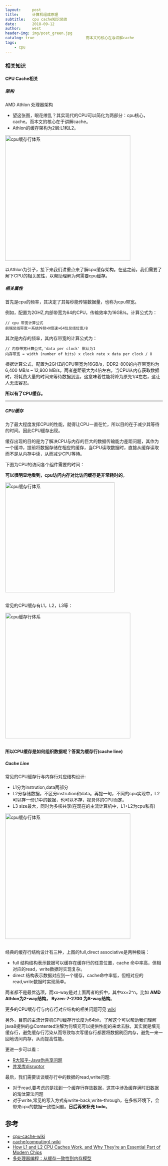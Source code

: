 ```yaml
---
layout:     post                   
title:      计算机组成原理            
subtitle:   cpu cache知识总结           
date:       2018-09-12             
author:     west                   
header-img: img/post_green.jpg   
catalog: true                       而本文的核心在与讲解cache
tags:                             
    - cpu
---
```


### 相关知识

#### CPU Cache相关

##### 架构

AMD Athlon 处理器架构
- 望这张图，眼花缭乱？其实现代的CPU可以简化为两部分：cpu核心，cache。而本文的核心在于讲解cache。
- Athlon的缓存架构为2层:L1和L2。

<img src="https://upload.wikimedia.org/wikipedia/commons/thumb/6/6a/Athlon_arch.png/1280px-Athlon_arch.png"  alt="cpu缓存行体系" height="400" weight="300"/>

</br>
</br>
以Athlon为引子，接下来我们讲重点来了解cpu缓存架构。在这之前，我们需要了解下CPU的相关属性，以帮助理解为何需要cpu缓存。

##### 相关属性

首先是cpu的频率，其决定了其每秒能传输数据量，也称为cpu带宽。</br>

例如，配置为2GHZ,内部带宽为64的CPU，传输效率为16GB/s。计算公式为：
```
// cpu 带宽计算公式
前端总线带宽＝系统外频×N倍速×64位总线位宽/8
```
其次是内存的频率，其内存带宽的计算公式为：

```
// 内存带宽计算公式,'data per clock' 默认为1 
内存带宽 = width (number of bits) x clock rate x data per clock / 8
```

根据计算公式，配置为2GHZ的CPU带宽为16GB/s，DDR2-800的内存带宽约为 6,400 MB/s – 12,800 MB/s，两者差距最大为4倍左右。当CPU从内存获取数据时，将耗费大量的时间来等待数据到达，这意味着性能将降为原先1/4左右，这让人无法容忍。

**所以有了CPU缓存。**

---

##### CPU缓存

为了最大程度发挥CPU的性能，就得让CPU一直在忙，所以目的在于减少其等待的时间。因此CPU缓存出现。

缓存出现的目的是为了解决CPU与内存的巨大的数据传输能力差距问题，其作为一个缓冲，提前将数据存储在相应的缓存，当CPU读取数据时，直接从缓存读取而不是从内存中读，从而减少CPU等待。

下图为CPU的访问各个组件需要的时间：

**可以很明显地看到，cpu访问内存对比访问缓存是非常耗时的**。

<img src="http://7xp2eu.com1.z0.glb.clouddn.com/hierarchy%20cache.png"  alt="cpu缓存行体系" height="350" weight="300"/>

</br>
</br>

常见的CPU缓存有L1，L2，L3等：

<img src="http://7xp2eu.com1.z0.glb.clouddn.com/mac_cpu_cache_info.png"  alt="cpu缓存行体系" height="400" weight="300"/>

</br>
</br>

**所以CPU缓存是如何组织数据呢？答案为缓存行(cache line)**

##### Cache Line

常见的CPU缓存行与内存行对应结构设计:
- L1分为instrution,data两部分
- L2分存储数据，不区分instrution和data。再提一句，不同的cpu实现中，L2可以存一份L1中的数据，也可以不存，视具体的CPU而定。
- L3 size最大，同时为多核共享(在现在的主流计算机中，L1+L2为cpu私有)

<img src="https://qph.fs.quoracdn.net/main-qimg-a40cfe3886520103efec5f38d12d478a"  alt="cpu缓存行体系" height="400" weight="300"/>

</br>
</br>

经典的缓存行结构设计有三种，上图的full,direct associative是两种极端：
- full 结构结构表示数据可以缓存在缓存行的任意位置，cache 命中率高，但相对应的read，write数据时实现复杂。
- direct 结构表示数据对应到一个缓存，cache命中率低，但相对应的read,write数据时实现简单。

两者都不是最优选项，而xx-way是对上面两者的折中，其中xx=2^n。比如 **AMD Athlon为2-way结构， Ryzen-7-2700 为8-way结构**。

更多的CPU缓存行与内存行对应结构的相关问题可见 [wiki](https://en.wikipedia.org/wiki/CPU_cache)

另外，目前的主流计算机CPU缓存行长度为64bit，了解这个可以帮助我们理解java8提供的@Contented注解为何填充可以提供性能的来龙去脉，其实就是填充缓存行，避免缓存行污染从而导致每次写缓存行都要将数据刷回内存，避免一来一回地访问内存，从而提高性能。

更进一步可以看：
- [R大知乎-Java伪共享问题](https://www.zhihu.com/question/54812014/answer/141881795)
- [并发库disruptor](https://github.com/LMAX-Exchange/disruptor)

最后，我们需要谈谈缓存行中的数据的read,write问题:
- 对于read,要考虑的是找到一个缓存行存放数据，这其中涉及缓存满时旧数据的淘汰算法问题
- 对于write,常见的写入方式有write-back,write-through，在多核环境下，会带来cpu的数据一致性问题。**日后再来补充 todo**。
    

## 参考

- [cpu-cache-wiki](https://en.wikipedia.org/wiki/CPU_cache)
- [cache(computing)-wiki](https://en.wikipedia.org/wiki/Cache_(computing))
- [How L1 and L2 CPU Caches Work, and Why They’re an Essential Part of Modern Chips](https://www.extremetech.com/extreme/188776-how-l1-and-l2-cpu-caches-work-and-why-theyre-an-essential-part-of-modern-chips)
- [多处理器编程：从缓存一致性到内存模型](https://zhuanlan.zhihu.com/p/35386457)

